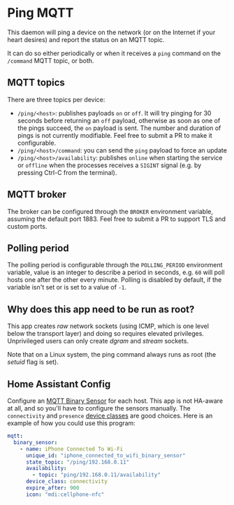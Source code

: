 # Ping MQTT

This daemon will ping a device on the network (or on the Internet if your heart desires) and
report the status on an MQTT topic.

It can do so either periodically or when it receives a `ping` command on the `/command` MQTT 
topic, or both.

## MQTT topics

There are three topics per device:

  - `/ping/<host>`: publishes payloads `on` or `off`. It will try pinging for 30 seconds before
    returning an `off` payload, otherwise as soon as one of the pings succeed, the `on` payload
    is sent. The number and duration of pings is not currently modifiable. Feel free to submit
    a PR to make it configurable.
  - `/ping/<host>/command`: you can send the `ping` payload to force an update
  - `/ping/<host>/availability`: publishes `online` when starting the service or `offline`
    when the processes receives a `SIGINT` signal (e.g. by pressing Ctrl-C from the terminal).

## MQTT broker

The broker can be configured through the `BROKER` environment variable, assuming the default
port 1883. Feel free to submit a PR to support TLS and custom ports.

## Polling period

The polling period is configurable through the `POLLING_PERIOD` environment variable, value
is an integer to describe a period in seconds, e.g. `60` will poll hosts one after the other
every minute. Polling is disabled by default, if the variable isn't set or is set to a 
value of `-1`.

## Why does this app need to be run as root?

This app creates _raw_ network sockets (using ICMP, which is one level below the transport
layer) and doing so requires elevated privileges. Unprivileged users can only
create _dgram_ and _stream_ sockets.

Note that on a Linux system, the ping command always runs as root (the _setuid_ flag is set).

## Home Assistant Config

Configure an [MQTT Binary Sensor](https://www.home-assistant.io/integrations/binary_sensor.mqtt/)
for each host. This app is not HA-aware at all, and so you'll have to configure the sensors
manually. The `connectivity` and `presence` [device classes](https://www.home-assistant.io/integrations/binary_sensor/#device-class) 
are good choices. Here is an example of how you could use this program:

```yaml
mqtt:
  binary_sensor:
    - name: iPhone Connected To Wi-Fi
      unique_id: "iphone_connected_to_wifi_binary_sensor"
      state_topic: "/ping/192.168.0.11"
      availability:
        - topic: "ping/192.168.0.11/availability"
      device_class: connectivity
      expire_after: 900
      icon: "mdi:cellphone-nfc"
```
